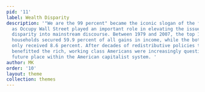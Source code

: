 ```yaml
---
pid: '11'
label: Wealth Disparity
description: '"We are the 99 percent" became the iconic slogan of the fall of 2011,
  as Occupy Wall Street played an important role in elevating the issue of wealth
  disparity into mainstream discourse. Between 1979 and 2007, the top 1 percent of
  households secured 59.9 percent of all gains in income, while the bottom 90 percent
  only received 8.6 percent. After decades of redistributive policies that directly
  benefitted the rich, working class Americans were increasingly questioning their
  future place within the American capitalist system. '
author: MK
order: '10'
layout: theme
collection: themes
---
```

